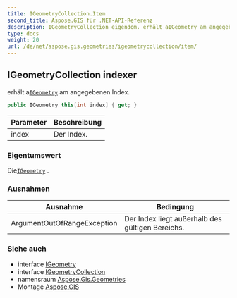 ```yaml
---
title: IGeometryCollection.Item
second_title: Aspose.GIS für .NET-API-Referenz
description: IGeometryCollection eigendom. erhält aIGeometry am angegebenen Index.
type: docs
weight: 20
url: /de/net/aspose.gis.geometries/igeometrycollection/item/
---
```

## IGeometryCollection indexer

erhält a[`IGeometry`](../../igeometry/) am angegebenen Index.

```csharp
public IGeometry this[int index] { get; }
```

| Parameter | Beschreibung |
| --- | --- |
| index | Der Index. |

### Eigentumswert

Die[`IGeometry`](../../igeometry/) .

### Ausnahmen

| Ausnahme | Bedingung |
| --- | --- |
| ArgumentOutOfRangeException | Der Index liegt außerhalb des gültigen Bereichs. |

### Siehe auch

* interface [IGeometry](../../igeometry/)
* interface [IGeometryCollection](../)
* namensraum [Aspose.Gis.Geometries](../../igeometrycollection/)
* Montage [Aspose.GIS](../../../)


